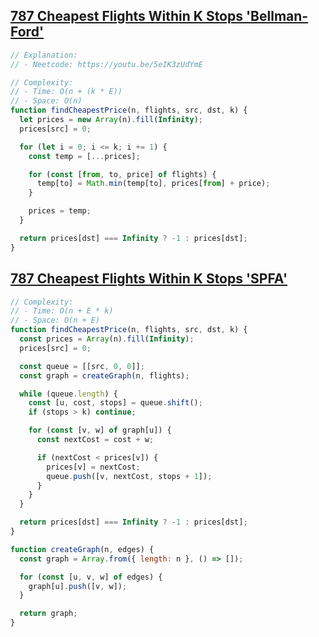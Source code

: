 ## [787 Cheapest Flights Within K Stops 'Bellman-Ford'](https://leetcode.com/problems/cheapest-flights-within-k-stops/description/)

<!-- notecardId: 1757581050280 -->

```js
// Explanation:
// - Neetcode: https://youtu.be/5eIK3zUdYmE

// Complexity:
// - Time: O(n + (k * E))
// - Space: O(n)
function findCheapestPrice(n, flights, src, dst, k) {
  let prices = new Array(n).fill(Infinity);
  prices[src] = 0;

  for (let i = 0; i <= k; i += 1) {
    const temp = [...prices];

    for (const [from, to, price] of flights) {
      temp[to] = Math.min(temp[to], prices[from] + price);
    }

    prices = temp;
  }

  return prices[dst] === Infinity ? -1 : prices[dst];
}
```

## [787 Cheapest Flights Within K Stops 'SPFA'](https://leetcode.com/problems/cheapest-flights-within-k-stops/description/)

<!-- notecardId: 1757580878375 -->

```js
// Complexity:
// - Time: O(n + E * k)
// - Space: O(n + E)
function findCheapestPrice(n, flights, src, dst, k) {
  const prices = Array(n).fill(Infinity);
  prices[src] = 0;

  const queue = [[src, 0, 0]];
  const graph = createGraph(n, flights);

  while (queue.length) {
    const [u, cost, stops] = queue.shift();
    if (stops > k) continue;

    for (const [v, w] of graph[u]) {
      const nextCost = cost + w;

      if (nextCost < prices[v]) {
        prices[v] = nextCost;
        queue.push([v, nextCost, stops + 1]);
      }
    }
  }

  return prices[dst] === Infinity ? -1 : prices[dst];
}

function createGraph(n, edges) {
  const graph = Array.from({ length: n }, () => []);

  for (const [u, v, w] of edges) {
    graph[u].push([v, w]);
  }

  return graph;
}
```
